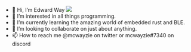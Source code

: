 - 👋 Hi, I’m Edward Way <img src=https://www.codewars.com/users/mcwayzie/badges/micro/>
- 👀 I’m interested in all things programming.
- 🌱 I’m currently learning the amazing world of embedded rust and BLE.
- 💞️ I’m looking to collaborate on just about anything.
- 📫 How to reach me @mcwayzie on twitter or mcwayzie#7340 on discord

<!---
emtek995/emtek995 is a ✨ special ✨ repository because its `README.md` (this file) appears on your GitHub profile.
You can click the Preview link to take a look at your changes.
--->

